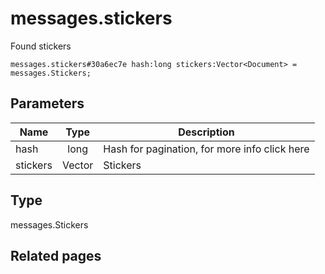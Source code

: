 # messages.stickers
Found stickers

```
messages.stickers#30a6ec7e hash:long stickers:Vector<Document> = messages.Stickers;
```

## Parameters
| Name | Type | Description |
| ---- | :----: | ----------- |
| hash | long | Hash for pagination, for more info click here |
| stickers | Vector<Document> | Stickers |


## Type
messages.Stickers

## Related pages

